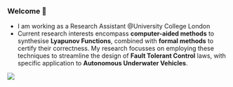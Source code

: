 ### Welcome 👋


- I am working as a Research Assistant @University College London
- Current research interests encompass **computer-aided methods** to synthesise **Lyapunov Functions**, combined with **formal methods** to certify their correctness. My research focusses on employing these techniques to streamline the design of **Fault Tolerant Control** laws, with specific application to **Autonomous Underwater Vehicles**.  


![](https://komarev.com/ghpvc/?username=grande-dev&color=blue&style=flat-square)

